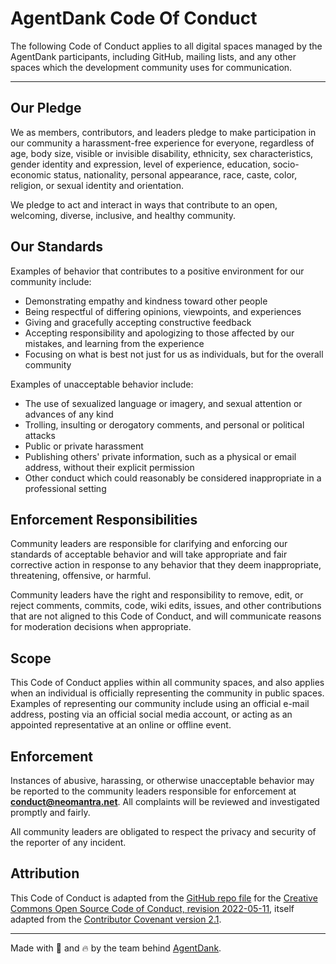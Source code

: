 # AgentDank Code Of Conduct

The following Code of Conduct applies to all digital spaces managed by the AgentDank participants, including GitHub, mailing lists, and any other spaces which the development community uses for communication.

---

## Our Pledge

We as members, contributors, and leaders pledge to make participation in our
community a harassment-free experience for everyone, regardless of age, body
size, visible or invisible disability, ethnicity, sex characteristics, gender
identity and expression, level of experience, education, socio-economic status,
nationality, personal appearance, race, caste, color, religion, or sexual
identity and orientation.

We pledge to act and interact in ways that contribute to an open, welcoming,
diverse, inclusive, and healthy community.

## Our Standards

Examples of behavior that contributes to a positive environment for our
community include:

* Demonstrating empathy and kindness toward other people
* Being respectful of differing opinions, viewpoints, and experiences
* Giving and gracefully accepting constructive feedback
* Accepting responsibility and apologizing to those affected by our mistakes,
  and learning from the experience
* Focusing on what is best not just for us as individuals, but for the overall
  community

Examples of unacceptable behavior include:

* The use of sexualized language or imagery, and sexual attention or advances of
  any kind
* Trolling, insulting or derogatory comments, and personal or political attacks
* Public or private harassment
* Publishing others' private information, such as a physical or email address,
  without their explicit permission
* Other conduct which could reasonably be considered inappropriate in a
  professional setting

## Enforcement Responsibilities

Community leaders are responsible for clarifying and enforcing our standards of
acceptable behavior and will take appropriate and fair corrective action in
response to any behavior that they deem inappropriate, threatening, offensive,
or harmful.

Community leaders have the right and responsibility to remove, edit, or reject
comments, commits, code, wiki edits, issues, and other contributions that are
not aligned to this Code of Conduct, and will communicate reasons for moderation
decisions when appropriate.

## Scope

This Code of Conduct applies within all community spaces, and also applies when
an individual is officially representing the community in public spaces.
Examples of representing our community include using an official e-mail address,
posting via an official social media account, or acting as an appointed
representative at an online or offline event.

## Enforcement

Instances of abusive, harassing, or otherwise unacceptable behavior may be
reported to the community leaders responsible for enforcement at
**[conduct@neomantra.net](mailto:conduct@neomantra.net)**.
All complaints will be reviewed and investigated promptly and fairly.

All community leaders are obligated to respect the privacy and security of the
reporter of any incident.


## Attribution

This Code of Conduct is adapted from the [GitHub repo file](https://github.com/creativecommons/creativecommons.github.io-source/blob/930cf77317f274e380f283bd0e3cd9698ff2a45c/content/community/code-of-conduct/contents.lr) for the [Creative Commons Open Source Code of Conduct, revision 2022-05-11](https://opensource.creativecommons.org/community/code-of-conduct/), itself adapted from the [Contributor Covenant version 2.1](https://www.contributor-covenant.org/version/2/1/code_of_conduct.html).

----
Made with :herb: and :fire: by the team behind [AgentDank](https://github.com/AgentDank).
